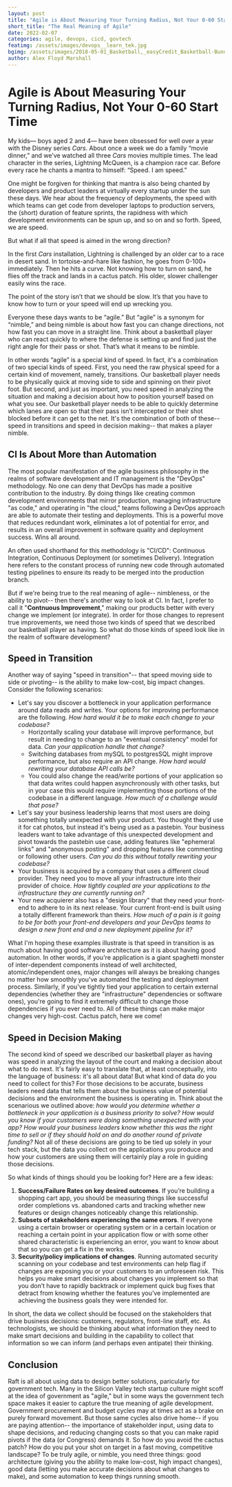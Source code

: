 ```yaml
---
layout: post
title: "Agile is About Measuring Your Turning Radius, Not Your 0-60 Start Time"
short_title: "The Real Meaning of Agile"
date: 2022-02-07
categories: agile, devops, cicd, govtech
featimg: /assets/images/devops__learn_tek.jpg
bgimg: /assets/images/2018-05-01_Basketball,_easyCredit_Basketball-Bundesliga,_Science_City_Jena_-_Rockets_StP_5092_by_Stepro.jpg
author: Alex Floyd Marshall
---
```


# Agile is About Measuring Your Turning Radius, Not Your 0-60 Start Time

My kids— boys aged 2 and 4— have been obsessed for well over a year with the Disney series *Cars*. About once a week we do a family “movie dinner,” and we’ve watched all three *Cars* movies multiple times. The lead character in the series, Lightning McQueen, is a champion race car. Before every race he chants a mantra to himself: “Speed. I am speed.”

One might be forgiven for thinking that mantra is also being chanted by developers and product leaders at virtually every startup under the sun these days. We hear about the frequency of deployments, the speed with which teams can get code from developer laptops to production servers, the (short) duration of feature sprints, the rapidness with which development environments can be spun up, and so on and so forth. Speed, we are speed.

But what if all that speed is aimed in the wrong direction?

In the first *Cars* installation, Lightning is challenged by an older car to a race in desert sand. In tortoise-and-hare like fashion, he goes from 0-100+ immediately. Then he hits a curve. Not knowing how to turn on sand, he flies off the track and lands in a cactus patch. His older, slower challenger easily wins the race.

The point of the story isn’t that we should be slow. It’s that you have to know how to turn or your speed will end up wrecking you.

Everyone these days wants to be “agile.” But “agile” is a synonym for “nimble,” and being nimble is about how fast you can change directions, not how fast you can move in a straight line. Think about a basketball player who can react quickly to where the defense is setting up and find just the right angle for their pass or shot. That’s what it means to be nimble.

In other words “agile” is a special kind of speed. In fact, it's a combination of two special kinds of speed. First, you need the raw physical speed for a certain kind of movement, namely, transitions. Our basketball player needs to be physically quick at moving side to side and spinning on their pivot foot. But second, and just as important, you need speed in analyzing the situation and making a decision about how to position yourself based on what you see. Our basketball player needs to be able to quickly determine which lanes are open so that their pass isn’t intercepted or their shot blocked before it can get to the net. It's the combination of both of these-- speed in transitions and speed in decision making-- that makes a player nimble.

## CI Is About More than Automation

The most popular manifestation of the agile business philosophy in the realms of software development and IT management is the "DevOps" methodology. No one can deny that DevOps has made a positive contribution to the industry. By doing things like creating common development environments that mirror production, managing infrastructure "as code," and operating in "the cloud," teams following a DevOps approach are able to automate their testing and deployments. This is a powerful move that reduces redundant work, eliminates a lot of potential for error, and results in an overall improvement in software quality and deployment success. Wins all around.

An often used shorthand for this methodology is "CI/CD": Continuous Integration, Continuous Deployment (or sometimes Delivery). Integration here refers to the constant process of running new code through automated testing pipelines to ensure its ready to be merged into the production branch.

But if we're being true to the real meaning of agile-- nimbleness, or the ability to pivot-- then there's another way to look at CI. In fact, I prefer to call it "**Contnuous Improvement**," making our products better with every change we implement (or integrate). In order for those changes to represent true improvements, we need those two kinds of speed that we described our basketball player as having. So what do those kinds of speed look like in the realm of software development?

## Speed in Transition

Another way of saying "speed in transition"-- that speed moving side to side or pivoting-- is the ability to make low-cost, big impact changes. Consider the following scenarios:
- Let's say you discover a bottleneck in your application performance around data reads and writes. Your options for improving performance are the following. *How hard would it be to make each change to your codebase?*
    - Horizontally scaling your database will improve performance, but result in needing to change to an "eventual consistency" model for data. *Can your application handle that change?*
    - Switching databases from mySQL to postgresSQL might improve performance, but also require an API change. *How hard would rewriting your database API calls be?*
    - You could also change the read/write portions of your application so that data writes could happen asynchronously with other tasks, but in your case this would require implementing those portions of the codebase in a different language. *How much of a challenge would that pose?*
- Let's say your business leadership learns that most users are doing something totally unexpected with your product. You thought they'd use it for cat photos, but instead it's being used as a pastebin. Your business leaders want to take advantage of this unexpected development and pivot towards the pastebin use case, adding features like "ephemeral links" and "anonymous posting" and dropping features like commenting or following other users. *Can you do this without totally rewriting your codebase?*
- Your business is acquired by a company that uses a different cloud provider. They need you to move all your infrastructure into their provider of choice. *How tightly coupled are your applications to the infrastructure they are currently running on?*
- Your new acquierer also has a "design library" that they need your front-end to adhere to in its next release. Your current front-end is built using a totally different framework than theirs. *How much of a pain is it going to be for both your front-end developers and your DevOps teams to design a new front end and a new deployment pipeline for it?*

What I'm hoping these examples illustrate is that speed in transition is as much about having good software architecture as it is about having good automation. In other words, if you're application is a giant spaghetti monster of inter-dependent components instead of well architected, atomic/independent ones, major changes will always be breaking changes no matter how smoothly you've automated the testing and deployment process. Similarly, if you've tightly tied your application to certain external dependencies (whether they are "infrastructure" dependencies or software ones), you're going to find it extremely difficult to change those dependencies if you ever need to. All of these things can make major changes very high-cost. Cactus patch, here we come!

## Speed in Decision Making

The second kind of speed we described our basketball player as having was speed in analyzing the layout of the court and making a decision about what to do next. It's fairly easy to translate that, at least conceptually, into the language of business: it's all about data! But what kind of data do you need to collect for this? For those decisions to be accurate, business leaders need data that tells them about the business value of potential decisions and the environment the business is operating in. Think about the scenarious we outlined above: *how would you determine whether a bottleneck in your application is a business priority to solve? How would you know if your customers were doing something unexpected with your app? How would your business leaders know whether this was the right time to sell or if they should hold on and do another round of private funding?* Not all of these decisions are going to be tied up solely in your tech stack, but the data you collect on the applications you produce and how your customers are using them will certainly play a role in guiding those decisions.

So what kinds of things should you be looking for? Here are a few ideas:
1. **Success/Failure Rates on key desired outcomes**. If you’re building a shopping cart app, you should be measuring things like successful order completions vs. abandoned carts and tracking whether new features or design changes noticeably change this relationship.
2. **Subsets of stakeholders experiencing the same errors**. If everyone using a certain browser or operating system or in a certain location or reaching a certain point in your application flow or with some other shared characteristic is experiencing an error, you want to know about that so you can get a fix in the works.
3. **Security/policy implications of changes**. Running automated security scanning on your codebase and test environments can help flag if changes are exposing you or your customers to an unforeseen risk. This helps you make smart decisions about changes you implement so that you don’t have to rapidly backtrack or implement quick bug fixes that detract from knowing whether the features you’ve implemented are achieving the business goals they were intended for.

In short, the data we collect should be focused on the stakeholders that drive business decisions: customers, regulators, front-line staff, etc. As technologists, we should be thinking about what information they need to make smart decisions and building in the capability to collect that information so we can inform (and perhaps even antipate) their thinking. 

## Conclusion

Raft is all about using data to design better solutions, paricularly for government tech. Many in the Silicon Valley tech startup culture might scoff at the idea of government as "agile," but in some ways the government tech space makes it easier to capture the true meaning of agile development. Government procurement and budget cycles may at times act as a brake on purely forward movement. But those same cycles also drive home-- if you are paying attention-- the importance of stakeholder input, using data to shape decisions, and reducing changing costs so that you can make rapid pivots if the data (or Congress) demands it. So how do you avoid the cactus patch? How do you put your shot on target in a fast moving, competitive landscape? To be truly agile, or nimble, you need three things: good architecture (giving you the ability to make low-cost, high impact changes), good data (letting you make accurate decisions about what changes to make), and some automation to keep things running smooth.

